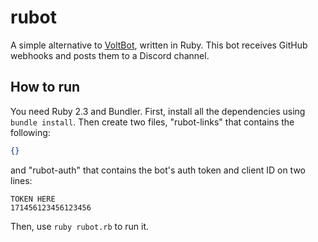 # rubot
A simple alternative to [VoltBot](https://github.com/RogueException/DiscordBot), written in Ruby. This bot receives GitHub webhooks and posts them to a Discord channel.

## How to run
You need Ruby 2.3 and Bundler. First, install all the dependencies using `bundle install`. Then create two files, "rubot-links" that contains the following:
```json
{}
```
and "rubot-auth" that contains the bot's auth token and client ID on two lines:
```
TOKEN HERE
171456123456123456
```
Then, use `ruby rubot.rb` to run it.
